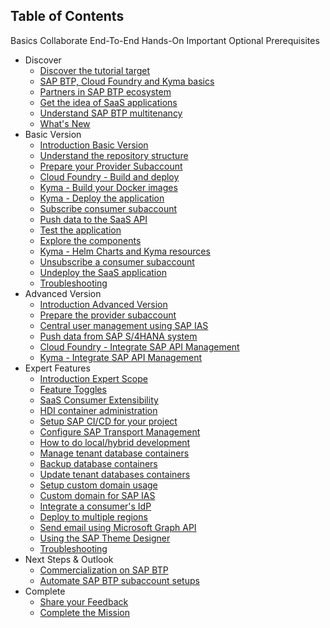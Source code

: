 ## Table of Contents

Basics
Collaborate
End-To-End
Hands-On
Important
Optional
Prerequisites

<!-- disco-toc-start -->
- Discover
    - [Discover the tutorial target](https://github.com/SAP-samples/btp-cap-multitenant-saas/blob/main/docu/1-discover/1-discover-tutorial-target/README.md)<!-- dc-card: {"label":  ["Basics"]} dc-card -->
    - [SAP BTP, Cloud Foundry and Kyma basics](https://github.com/SAP-samples/btp-cap-multitenant-saas/blob/main/docu/1-discover/2-learn-basics-btp-cf-kyma/README.md)<!-- dc-card: {"label":  ["Basics"]} dc-card -->
    - [Partners in SAP BTP ecosystem](https://github.com/SAP-samples/btp-cap-multitenant-saas/blob/main/docu/1-discover/3-partners-sap-btp-ecosystem/README.md)<!-- dc-card: {"label":  ["Basics", "Collaboration"]} dc-card -->
    - [Get the idea of SaaS applications](https://github.com/SAP-samples/btp-cap-multitenant-saas/blob/main/docu/1-discover/4-get-idea-saas-applications/README.md)<!-- dc-card: {"label":  ["Basics"]} dc-card -->
    - [Understand SAP BTP multitenancy](https://github.com/SAP-samples/btp-cap-multitenant-saas/blob/main/docu/1-discover/5-understand-btp-multitenancy/README.md)<!-- dc-card: {"label":  ["Basics"]} dc-card -->
    - [What's New](https://github.com/SAP-samples/btp-cap-multitenant-saas/blob/main/docu/1-discover/6-whats-new/README.md)<!-- dc-card: {"label":  ["Important"]} dc-card -->
- Basic Version
    - [Introduction Basic Version](https://github.com/SAP-samples/btp-cap-multitenant-saas/blob/main/docu/2-basic/0-introduction-basic-version/README.md)<!-- dc-card: {"label":  ["Basics"]} dc-card -->
    - [Understand the repository structure](https://github.com/SAP-samples/btp-cap-multitenant-saas/blob/main/docu/2-basic/1-understand-repo-structure/README.md)<!-- dc-card: {"label":  ["Basics"]} dc-card -->
    - [Prepare your Provider Subaccount](https://github.com/SAP-samples/btp-cap-multitenant-saas/blob/main/docu/2-basic/2-prepare-provider-subaccount/README.md)<!-- dc-card: {"label":  ["Hands-On","Prerequisites"]} dc-card -->
    - [Cloud Foundry - Build and deploy](https://github.com/SAP-samples/btp-cap-multitenant-saas/blob/main/docu/2-basic/3-cf-build-deploy-application/README.md)<!-- dc-card: {"label":  ["Hands-On"]} dc-card -->
    - [Kyma - Build your Docker images](https://github.com/SAP-samples/btp-cap-multitenant-saas/blob/main/docu/2-basic/3-kyma-build-docker-images/README.md)<!-- dc-card: {"label":  ["Hands-On"]} dc-card -->
    - [Kyma - Deploy the application](https://github.com/SAP-samples/btp-cap-multitenant-saas/blob/main/docu/2-basic/3-kyma-deploy-application/README.md)<!-- dc-card: {"label":  ["Hands-On"]} dc-card -->
    - [Subscribe consumer subaccount](https://github.com/SAP-samples/btp-cap-multitenant-saas/blob/main/docu/2-basic/4-subscribe-consumer-subaccount/README.md)<!-- dc-card: {"label":  ["Hands-On"]} dc-card -->
    - [Push data to the SaaS API](https://github.com/SAP-samples/btp-cap-multitenant-saas/blob/main/docu/2-basic/5-push-data-to-saas-api/README.md)<!-- dc-card: {"label":  ["Hands-On"]} dc-card -->
    - [Test the application](https://github.com/SAP-samples/btp-cap-multitenant-saas/blob/main/docu/2-basic/6-test-the-application/README.md)<!-- dc-card: {"label":  ["Hands-On","End-To-End"]} dc-card -->
    - [Explore the components](https://github.com/SAP-samples/btp-cap-multitenant-saas/blob/main/docu/2-basic/7-explore-the-components/README.md)<!-- dc-card: {"label":  ["Basics"]} dc-card -->
    - [Kyma - Helm Charts and Kyma resources](https://github.com/SAP-samples/btp-cap-multitenant-saas/blob/main/docu/2-basic/7-kyma-resources-helm/README.md)<!-- dc-card: {"label":  ["Basics"]} dc-card -->
    - [Unsubscribe a consumer subaccount](https://github.com/SAP-samples/btp-cap-multitenant-saas/blob/main/docu/2-basic/8-unsubscribe-consumer-subaccount/README.md)<!-- dc-card: {"label":  ["Optional","Hands-On"]} dc-card -->
    - [Undeploy the SaaS application](https://github.com/SAP-samples/btp-cap-multitenant-saas/blob/main/docu/2-basic/9-undeploy-saas-application/README.md)<!-- dc-card: {"label":  ["Optional","Hands-On"]} dc-card -->
    - [Troubleshooting](https://github.com/SAP-samples/btp-cap-multitenant-saas/blob/main/docu/2-basic/10-troubleshooting/README.md)<!-- dc-card: {"label":  ["Important"]} dc-card -->
- Advanced Version
    - [Introduction Advanced Version](https://github.com/SAP-samples/btp-cap-multitenant-saas/blob/main/docu/3-advanced/0-introduction-advanced-scope/README.md)<!-- dc-card: {"label":  ["Basics"]} dc-card -->
    - [Prepare the provider subaccount](https://github.com/SAP-samples/btp-cap-multitenant-saas/blob/main/docu/3-advanced/1-prepare-provider-subaccount/README.md)<!-- dc-card: {"label":  ["Prerequisites","Hands-On"]} dc-card -->
    - [Central user management using SAP IAS](https://github.com/SAP-samples/btp-cap-multitenant-saas/blob/main/docu/3-advanced/2-central-user-management-ias/README.md)<!-- dc-card: {"label":  ["Hands-On"]} dc-card -->
    - [Push data from SAP S/4HANA system](https://github.com/SAP-samples/btp-cap-multitenant-saas/blob/main/docu/3-advanced/3-push-data-s4hana-system/README.md)<!-- dc-card: {"label":  ["Hands-On"]} dc-card -->
    - [Cloud Foundry - Integrate SAP API Management](https://github.com/SAP-samples/btp-cap-multitenant-saas/blob/main/docu/3-advanced/4-cf-integrate-api-management/README.md)<!-- dc-card: {"label":  ["Hands-On"]} dc-card -->
    - [Kyma - Integrate SAP API Management](https://github.com/SAP-samples/btp-cap-multitenant-saas/blob/main/docu/3-advanced/4-kyma-integrate-api-management/README.md)<!-- dc-card: {"label":  ["Hands-On"]} dc-card -->
- Expert Features
    - [Introduction Expert Scope](https://github.com/SAP-samples/btp-cap-multitenant-saas/blob/main/docu/4-expert/0-introduction-expert-scope/README.md)<!-- dc-card: {"label":  ["Basics"]} dc-card -->
    - [Feature Toggles](https://github.com/SAP-samples/btp-cap-multitenant-saas/blob/main/docu/4-expert/feature-toggles/README.md)<!-- dc-card: {"label":  ["Hands-On"]} dc-card -->
    - [SaaS Consumer Extensibility](https://github.com/SAP-samples/btp-cap-multitenant-saas/blob/main/docu/4-expert/consumer-extensibility/README.md)<!-- dc-card: {"label":  ["Hands-On"]} dc-card -->
    - [HDI container administration](https://github.com/SAP-samples/btp-cap-multitenant-saas/blob/main/docu/4-expert/hdi-container-administration/README.md)<!-- dc-card: {"label":  ["Hands-On"]} dc-card -->
    - [Setup SAP CI/CD for your project](https://github.com/SAP-samples/btp-cap-multitenant-saas/blob/main/docu/4-expert/setup-cicd-for-project/README.md)<!-- dc-card: {"label":  ["Hands-On"]} dc-card -->
    - [Configure SAP Transport Management](https://github.com/SAP-samples/btp-cap-multitenant-saas/blob/main/docu/4-expert/configure-transport-management/README.md)<!-- dc-card: {"label":  ["Hands-On"]} dc-card -->
    - [How to do local/hybrid development](https://github.com/SAP-samples/btp-cap-multitenant-saas/blob/main/docu/4-expert/local-hybrid-development/README.md)<!-- dc-card: {"label":  ["Hands-On"]} dc-card -->
    - [Manage tenant database containers](https://github.com/SAP-samples/btp-cap-multitenant-saas/blob/main/docu/4-expert/manage-tenant-containers/README.md)<!-- dc-card: {"label":  ["Hands-On"]} dc-card -->
    - [Backup database containers](https://github.com/SAP-samples/btp-cap-multitenant-saas/blob/main/docu/4-expert/backup-database-containers/README.md)<!-- dc-card: {"label":  ["Hands-On"]} dc-card -->
    - [Update tenant databases containers](https://github.com/SAP-samples/btp-cap-multitenant-saas/blob/main/docu/4-expert/update-tenant-containers/README.md)<!-- dc-card: {"label":  ["Hands-On"]} dc-card -->
    - [Setup custom domain usage](https://github.com/SAP-samples/btp-cap-multitenant-saas/blob/main/docu/4-expert/custom-domain-usage/README.md)<!-- dc-card: {"label":  ["Hands-On"]} dc-card -->
    - [Custom domain for SAP IAS](https://github.com/SAP-samples/btp-cap-multitenant-saas/blob/main/docu/4-expert/custom-domain-for-ias/README.md)<!-- dc-card: {"label":  ["Hands-On"]} dc-card -->
    - [Integrate a consumer's IdP](https://github.com/SAP-samples/btp-cap-multitenant-saas/blob/main/docu/4-expert/integrate-consumers-idp/README.md)<!-- dc-card: {"label":  ["Basics"]} dc-card -->
    - [Deploy to multiple regions](https://github.com/SAP-samples/btp-cap-multitenant-saas/blob/main/docu/4-expert/deploy-multiple-regions/README.md)<!-- dc-card: {"label":  ["Basics"]} dc-card -->
    - [Send email using Microsoft Graph API](https://github.com/SAP-samples/btp-cap-multitenant-saas/blob/main/docu/4-expert/send-emails-graph-api/README.md)<!-- dc-card: {"label":  ["Hands-On"]} dc-card -->
    - [Using the SAP Theme Designer](https://github.com/SAP-samples/btp-cap-multitenant-saas/blob/main/docu/4-expert/using-sap-theme-designer/README.md)<!-- dc-card: {"label":  ["Hands-On"]} dc-card -->
    - [Troubleshooting](https://github.com/SAP-samples/btp-cap-multitenant-saas/blob/main/docu/4-expert/troubleshooting/README.md)<!-- dc-card: {"label":  ["Important"]} dc-card -->
- Next Steps & Outlook
    - [Commercialization on SAP BTP](https://github.com/SAP-samples/btp-cap-multitenant-saas/blob/main/docu/5-next-outlook/commercialization-btp/README.md)<!-- dc-card: {"label":  ["Basics"]} dc-card -->
    - [Automate SAP BTP subaccount setups](https://github.com/SAP-samples/btp-cap-multitenant-saas/blob/main/docu/5-next-outlook/automate-subaccount-setups/README.md)<!-- dc-card: {"label":  ["Basics"]} dc-card -->
- Complete 
    - [Share your Feedback](https://github.com/SAP-samples/btp-cap-multitenant-saas/blob/main/docu/6-complete/share-feedback/README.md)
    - [Complete the Mission](https://github.com/SAP-samples/btp-cap-multitenant-saas/blob/main/docu/6-complete/complete-mission/README.md)
<!-- disco-toc-end -->